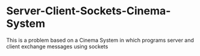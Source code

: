 # Server-Client-Sockets-Cinema-System

This is a problem based on a Cinema System in which programs server and client exchange messages using sockets


